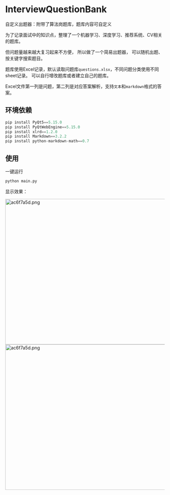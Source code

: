 # InterviewQuestionBank
自定义出题器：附带了算法岗题库，题库内容可自定义

为了记录面试中的知识点，整理了一个机器学习、深度学习、推荐系统、CV相关的题库。

但问题量越来越大复习起来不方便，
所以做了一个简易出题器，
可以随机出题、按关键字搜索题目。

题库使用Excel记录，默认读取问题库`questions.xlsx`，不同问题分类使用不同sheet记录。
可以自行增改题库或者建立自己的题库。

Excel文件第一列是问题，第二列是对应答案解析，支持`文本`和`markdown`格式的答案。

## 环境依赖
```python
pip install PyQt5==5.15.0
pip install PyQtWebEngine==5.15.0
pip install xlrd==1.2.0
pip install Markdown==3.2.2
pip install python-markdown-math==0.7
```

## 使用
一键运行

```python
python main.py
```
显示效果：

<img src="https://tva1.sinaimg.cn/large/007S8ZIlgy1gh9x1v4vywj30t20pe0w2.jpg" alt="ac6f7a5d.png" width="521" height="458" align="bottom" />

<img src="https://tva1.sinaimg.cn/large/007S8ZIlgy1gh7vhyjrc5j30tm0oen37.jpg" alt="ac6f7a5d.png" width="521" height="458" align="bottom" />
